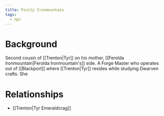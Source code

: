 ```yaml
---
title: Pinity Ironmountain
tags:
  - npc
---
```

# Background
Second cousin of [[Trenton|Tyr]] on his mother, [[Ferolda Ironmountain|Ferolda Ironmountain's]] side. A Forge Master who operates out of [[Blackport]] where [[Trenton|Tyr]] resides while studying Dwarven crafts. She

# Relationships
* [[Trenton|Tyr Emeraldcrag]]